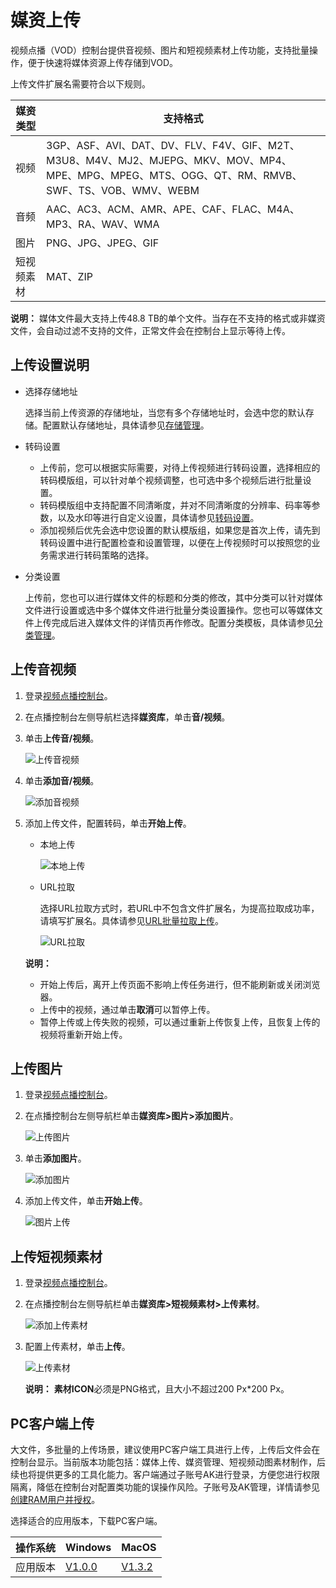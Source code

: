 # 媒资上传

视频点播（VOD）控制台提供音视频、图片和短视频素材上传功能，支持批量操作，便于快速将媒体资源上传存储到VOD。

上传文件扩展名需要符合以下规则。

|媒资类型|支持格式|
|----|----|
|视频|3GP、ASF、AVI、DAT、DV、FLV、F4V、GIF、M2T、M3U8、M4V、MJ2、MJEPG、MKV、MOV、MP4、MPE、MPG、MPEG、MTS、OGG、QT、RM、RMVB、SWF、TS、VOB、WMV、WEBM|
|音频|AAC、AC3、ACM、AMR、APE、CAF、FLAC、M4A、MP3、RA、WAV、WMA|
|图片|PNG、JPG、JPEG、GIF|
|短视频素材|MAT、ZIP|

**说明：** 媒体文件最大支持上传48.8 TB的单个文件。当存在不支持的格式或非媒资文件，会自动过滤不支持的文件，正常文件会在控制台上显示等待上传。

## 上传设置说明

-   选择存储地址

    选择当前上传资源的存储地址，当您有多个存储地址时，会选中您的默认存储。配置默认存储地址，具体请参见[存储管理](/intl.zh-CN/控制台指南/配置管理/存储管理.md)。

-   转码设置
    -   上传前，您可以根据实际需要，对待上传视频进行转码设置，选择相应的转码模版组，可以针对单个视频调整，也可选中多个视频后进行批量设置。
    -   转码模版组中支持配置不同清晰度，并对不同清晰度的分辨率、码率等参数，以及水印等进行自定义设置，具体请参见[转码设置](/intl.zh-CN/控制台指南/配置管理/转码设置.md)。
    -   添加视频后优先会选中您设置的默认模版组，如果您是首次上传，请先到转码设置中进行配置检查和设置管理，以便在上传视频时可以按照您的业务需求进行转码策略的选择。
-   分类设置

    上传前，您也可以进行媒体文件的标题和分类的修改，其中分类可以针对媒体文件进行设置或选中多个媒体文件进行批量分类设置操作。您也可以等媒体文件上传完成后进入媒体文件的详情页再作修改。配置分类模板，具体请参见[分类管理](/intl.zh-CN/控制台指南/配置管理/分类管理.md)。


## 上传音视频

1.  登录[视频点播控制台](https://vod.console.aliyun.com/)。

2.  在点播控制台左侧导航栏选择**媒资库**，单击**音/视频**。

3.  单击**上传音/视频**。

    ![上传音视频](https://static-aliyun-doc.oss-accelerate.aliyuncs.com/assets/img/zh-CN/4081106061/p184170.png)

4.  单击**添加音/视频**。

    ![添加音视频](https://static-aliyun-doc.oss-accelerate.aliyuncs.com/assets/img/zh-CN/4081106061/p184173.png)

5.  添加上传文件，配置转码，单击**开始上传**。

    -   本地上传

        ![本地上传](https://static-aliyun-doc.oss-accelerate.aliyuncs.com/assets/img/zh-CN/4081106061/p184186.png)

    -   URL拉取

        选择URL拉取方式时，若URL中不包含文件扩展名，为提高拉取成功率，请填写扩展名。具体请参见[URL批量拉取上传](/intl.zh-CN/服务端API/媒体上传/URL批量拉取上传.md)。

        ![URL拉取](https://static-aliyun-doc.oss-accelerate.aliyuncs.com/assets/img/zh-CN/5081106061/p184187.png)

    **说明：**

    -   开始上传后，离开上传页面不影响上传任务进行，但不能刷新或关闭浏览器。
    -   上传中的视频，通过单击**取消**可以暂停上传。
    -   暂停上传或上传失败的视频，可以通过重新上传恢复上传，且恢复上传的视频将重新开始上传。

## 上传图片

1.  登录[视频点播控制台](https://vod.console.aliyun.com/)。

2.  在点播控制台左侧导航栏单击**媒资库\>图片\>添加图片**。

    ![上传图片](https://static-aliyun-doc.oss-accelerate.aliyuncs.com/assets/img/zh-CN/5081106061/p184215.png)

3.  单击**添加图片**。

    ![添加图片](https://static-aliyun-doc.oss-accelerate.aliyuncs.com/assets/img/zh-CN/5081106061/p184219.png)

4.  添加上传文件，单击**开始上传**。

    ![图片上传](https://static-aliyun-doc.oss-accelerate.aliyuncs.com/assets/img/zh-CN/5081106061/p184220.png)


## 上传短视频素材

1.  登录[视频点播控制台](https://vod.console.aliyun.com/)。

2.  在点播控制台左侧导航栏单击**媒资库\>短视频素材\>上传素材**。

    ![添加上传素材](https://static-aliyun-doc.oss-accelerate.aliyuncs.com/assets/img/zh-CN/5081106061/p184233.png)

3.  配置上传素材，单击**上传**。

    ![上传素材](https://static-aliyun-doc.oss-accelerate.aliyuncs.com/assets/img/zh-CN/5081106061/p184238.png)

    **说明：** **素材ICON**必须是PNG格式，且大小不超过200 Px\*200 Px。


## PC客户端上传

大文件，多批量的上传场景，建议使用PC客户端工具进行上传，上传后文件会在控制台显示。当前版本功能包括：媒体上传、媒资管理、短视频动图素材制作，后续也将提供更多的工具化能力。客户端通过子账号AK进行登录，方便您进行权限隔离，降低在控制台对配置类功能的误操作风险。子账号及AK管理，详情请参见[创建RAM用户并授权](/intl.zh-CN/开发指南/账号和授权/RAM子账号访问.md)。

选择适合的应用版本，下载PC客户端。

|操作系统|Windows|MacOS|
|----|-------|-----|
|应用版本|[V1.0.0](https://alivc-demo-cms.alicdn.com/versionProduct/installPackage/upload/ApsaraVideo_vodClient_v1.0.0_Windows_20201023.zip)|[V1.3.2](https://player.alicdn.com/download/aliyun_video_client_1.3.2_1024.dmg)|

